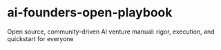 # ai-founders-open-playbook
Open source, community-driven AI venture manual: rigor, execution, and quickstart for everyone
